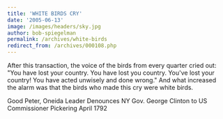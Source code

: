 ```yaml
---
title: 'WHITE BIRDS CRY'
date: '2005-06-13'
image: /images/headers/sky.jpg
author: bob-spiegelman
permalink: /archives/white-birds
redirect_from: /archives/000108.php
---
```


After this transaction, the voice of the birds from every quarter cried out:
"You have lost your country. You have lost you country. You've lost your
country! You have acted unwisely and done wrong." And what increased the
alarm was that the birds who made this cry were white birds.

Good Peter, Oneida Leader
Denounces NY Gov. George Clinton
to US Commissioner Pickering
April 1792
